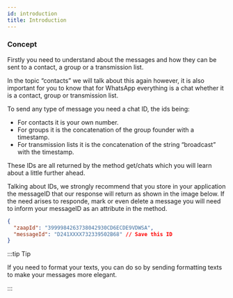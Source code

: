 ```yaml
---
id: introduction
title: Introduction
---
```


### Concept

Firstly you need to understand about the messages and how they can be sent to a contact, a group or a transmission list. 

In the topic “contacts” we will talk about this again however, it is also important for you to know that for WhatsApp everything is a chat whether it is a contact, group or transmission list.

To send any type of message you need a chat ID, the ids being:

- For contacts it is your own number.
- For groups it is the concatenation of the group founder with a timestamp.
- For transmission lists it is the concatenation of the string “broadcast” with the timestamp.

These IDs are all returned by the method get/chats which you will learn about a little further ahead. 

Talking about IDs, we strongly recommend that you store in your application the messageID that our response will return as shown in the image below. If the need arises to responde, mark or even delete a message you will need to inform your messageID as an attribute in the method.

```json
{
  "zaapId": "3999984263738042930CD6ECDE9VDWSA",
  "messageId": "D241XXXX732339502B68" // Save this ID
}
```

:::tip Tip

If you need to format your texts, you can do so by sending formatting texts to make your messages more elegant.

:::
